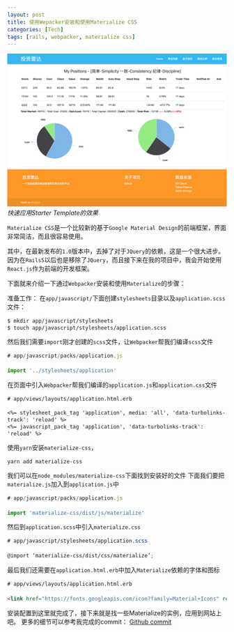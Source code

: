 ```yaml
---
layout: post
title: 使用Wepacker安装和使用Materialize CSS
categories: [Tech]
tags: [rails, webpacker, materialize css]
---
```


![](/images/materialize-css-starter.png)
_快速应用Starter Template的效果_

`Materialize CSS`是一个比较新的基于`Google Material Design`的前端框架，界面非常简洁，而且很容易使用。

其中，在最新发布的`1.0`版本中，去掉了对于`JQuery`的依赖，这是一个很大进步。因为在`Rails5`以后也是移除了`JQuery`，而且接下来在我的项目中，我会开始使用`React.js`作为前端的开发框架。

下面就来介绍一下通过`Webpacker`安装和使用`Materialize`的步骤：

准备工作：
在`app/javascript/`下面创建`stylesheets`目录以及`application.scss`文件：

```
$ mkdir app/javascript/stylesheets
$ touch app/javascript/stylesheets/application.scss
```

然后我们需要`import`刚才创建的`scss`文件，让`Webpacker`帮我们编译`scss`文件

```javascript
# app/javascript/packs/application.js

import '../stylesheets/application'
```

在页面中引入`Webpacker`帮我们编译的`application.js`和`application.css`文件

```erb
# app/views/layouts/application.html.erb

<%= stylesheet_pack_tag 'application', media: 'all', 'data-turbolinks-track': 'reload' %>
<%= javascript_pack_tag 'application', 'data-turbolinks-track': 'reload' %>
```

使用`yarn`安装`materialize-css`，

```
yarn add materialize-css
```

我们可以在`node_modules/materialize-css`下面找到安装好的文件
下面我们要把`materialize.js`加入到`application.js`中

```javascript
# app/javascript/packs/application.js

import 'materialize-css/dist/js/materialize'
```
然后到`application.scss`中引入`materialize.css`

```scss
# app/javascript/stylesheets/application.scss

@import ‘materialize-css/dist/css/materialize’;
```

最后我们还需要在`application.html.erb`中加入`Materialize`依赖的字体和图标

```html
# app/views/layouts/application.html.erb

<link href="https://fonts.googleapis.com/icon?family=Material+Icons" rel="stylesheet">
```

安装配置到这里就完成了，接下来就是找一些Materialize的实例，应用到网站上吧。
更多的细节可以参考我完成的commit： [Github commit](https://github.com/bingxie/investment-radar/commit/b58632eb40ec2fe9e42976f5cb48f8a8e0f5987f)
